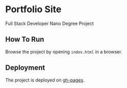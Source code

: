 # Portfolio Site
Full Stack Developer Nano Degree Project

## How To Run
Browse the project by opening `index.html` in a browser.

## Deployment
The project is deployed on [gh-pages]([https://cosmiccoder96.github.io/FS-udacity-portfolio-site/).